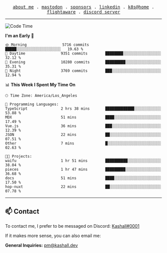 <p align="center">
  <samp>
    <a href="https://jordanjones.org/">about me</a> .
    <a rel="me" href="https://mastodon.social/@kashall">mastodon</a> .
    <a href="https://github.com/sponsors/kashalls">sponsors</a> .
    <a href="https://linkedin.com/in/jordpjones">linkedin</a> .
    <a href="https://github.com/kashalls/home-cluster">k8s@home</a> .
    <a href="https://flightaware.com/adsb/stats/user/kashalls">flightaware</a> .
    <a href="https://discord.gg/ctgrp8k">discord server</a>
  </samp>
</p>

---

<!--START_SECTION:waka-->
![Code Time](http://img.shields.io/badge/Code%20Time-1%2C342%20hrs%2014%20mins-blue)

**I'm an Early 🐤** 

```text
🌞 Morning                5716 commits        █████░░░░░░░░░░░░░░░░░░░░   19.63 % 
🌆 Daytime                9351 commits        ████████░░░░░░░░░░░░░░░░░   32.12 % 
🌃 Evening                10280 commits       █████████░░░░░░░░░░░░░░░░   35.31 % 
🌙 Night                  3769 commits        ███░░░░░░░░░░░░░░░░░░░░░░   12.94 % 
```


📊 **This Week I Spent My Time On** 

```text
🕑︎ Time Zone: America/Los_Angeles

💬 Programming Languages: 
TypeScript               2 hrs 38 mins       █████████████░░░░░░░░░░░░   53.88 % 
MDX                      51 mins             ████░░░░░░░░░░░░░░░░░░░░░   17.49 % 
Vue.js                   36 mins             ███░░░░░░░░░░░░░░░░░░░░░░   12.39 % 
JSON                     22 mins             ██░░░░░░░░░░░░░░░░░░░░░░░   07.51 % 
Other                    7 mins              █░░░░░░░░░░░░░░░░░░░░░░░░   02.63 % 

🐱‍💻 Projects: 
waifu                    1 hr 51 mins        ██████████░░░░░░░░░░░░░░░   38.04 % 
pieces                   1 hr 47 mins        █████████░░░░░░░░░░░░░░░░   36.68 % 
docs                     51 mins             ████░░░░░░░░░░░░░░░░░░░░░   17.50 % 
hop-nuxt                 22 mins             ██░░░░░░░░░░░░░░░░░░░░░░░   07.78 % 
```


<!--END_SECTION:waka-->

---

## 📫 Contact

To contact me, I prefer to be messaged on Discord:  [Kashall#0001](https://discord.com/users/201077739589992448)

If it makes more sense, you can also email me:

**General Inquiries:** pm@kashall.dev  
